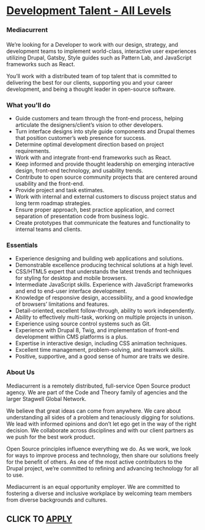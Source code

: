 # [Development Talent - All Levels](https://www.remotewlb.com/apply/development-talent-all-levels)  
### Mediacurrent  
####  

We’re looking for a Developer to work with our design, strategy, and development teams to implement world-class, interactive user experiences utilizing Drupal, Gatsby, Style guides such as Pattern Lab, and JavaScript frameworks such as React.

You’ll work with a distributed team of top talent that is committed to delivering the best for our clients, supporting you and your career development, and being a thought leader in open-source software.

### What you'll do

  * Guide customers and team through the front-end process, helping articulate the designers/client’s vision to other developers.
  * Turn interface designs into style guide components and Drupal themes that position customer’s web presence for success.
  * Determine optimal development direction based on project requirements.
  * Work with and integrate front-end frameworks such as React.
  * Keep informed and provide thought leadership on emerging interactive design, front-end technology, and usability trends.
  * Contribute to open source community projects that are centered around usability and the front-end.
  * Provide project and task estimates.
  * Work with internal and external customers to discuss project status and long term roadmap strategies.
  * Ensure proper approach, best practice application, and correct separation of presentation code from business logic.
  * Create prototypes that communicate the features and functionality to internal teams and clients.

### Essentials

  * Experience designing and building web applications and solutions.
  * Demonstrable excellence producing technical solutions at a high level.
  * CSS/HTML5 expert that understands the latest trends and techniques for styling for desktop and mobile browsers.
  * Intermediate JavaScript skills. Experience with JavaScript frameworks and end to end-user interface development.
  * Knowledge of responsive design, accessibility, and a good knowledge of browsers’ limitations and features.
  * Detail-oriented, excellent follow-through, ability to work independently.
  * Ability to effectively multi-task, working on multiple projects in unison.
  * Experience using source control systems such as Git.
  * Experience with Drupal 8, Twig, and implementation of front-end development within CMS platforms is a plus.
  * Expertise in interactive design, including CSS animation techniques.
  * Excellent time management, problem-solving, and teamwork skills.
  * Positive, supportive, and a good sense of humor are traits we desire.

### About Us

Mediacurrent is a remotely distributed, full-service Open Source product agency. We are part of the Code and Theory family of agencies and the larger Stagwell Global Network.

We believe that great ideas can come from anywhere. We care about understanding all sides of a problem and tenaciously digging for solutions. We lead with informed opinions and don’t let ego get in the way of the right decision. We collaborate across disciplines and with our client partners as we push for the best work product.

Open Source principles influence everything we do. As we work, we look for ways to improve process and technology, then share our solutions freely for the benefit of others. As one of the most active contributors to the Drupal project, we’re committed to refining and advancing technology for all to use.

Mediacurrent is an equal opportunity employer. We are committed to fostering a diverse and inclusive workplace by welcoming team members from diverse backgrounds and cultures.

  
## CLICK TO [APPLY](https://www.remotewlb.com/apply/development-talent-all-levels)

